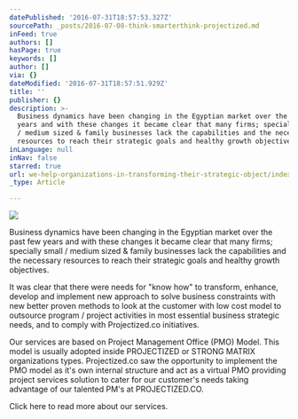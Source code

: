 ```yaml
---
datePublished: '2016-07-31T18:57:53.327Z'
sourcePath: _posts/2016-07-08-think-smarterthink-projectized.md
inFeed: true
authors: []
hasPage: true
keywords: []
author: []
via: {}
dateModified: '2016-07-31T18:57:51.929Z'
title: ''
publisher: {}
description: >-
  Business dynamics have been changing in the Egyptian market over the past few
  years and with these changes it became clear that many firms; specially small
  / medium sized & family businesses lack the capabilities and the necessary
  resources to reach their strategic goals and healthy growth objectives.
inLanguage: null
inNav: false
starred: true
url: we-help-organizations-in-transforming-their-strategic-object/index.html
_type: Article

---
```

![](https://the-grid-user-content.s3-us-west-2.amazonaws.com/645b332c-0352-4e95-8bd9-90a05223c977.png)

Business dynamics have been changing in the Egyptian market over the past few years and with these changes it became clear that many firms; specially small / medium sized & family businesses lack the capabilities and the necessary resources to reach their strategic goals and healthy growth objectives.

It was clear that there were needs for "know how" to transform, enhance, develop and implement new approach to solve business constraints with new better proven methods to look at the customer with low cost model to outsource program / project activities in most essential business strategic needs, and to comply with Projectized.co initiatives.

Our services are based on Project Management Office (PMO) Model. This model is usually adopted inside PROJECTIZED or STRONG MATRIX organizations types. Projectized.co saw the opportunity to implement the PMO model as it's own internal structure and act as a virtual PMO providing project services solution to cater for our customer's needs taking advantage of our talented PM's at PROJECTIZED.CO.

Click here to read more about our services.